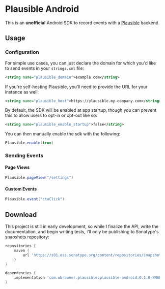 # Plausible Android

This is an **unofficial** Android SDK to record events with a [Plausible] backend.

## Usage

### Configuration

For simple use cases, you can just declare the domain for which you'd like to send events in your `strings.xml` file:

```xml
<string name="plausible_domain">example.com</string>
```

If you're self-hosting Plausible, you'll need to provide the URL for your instance as well:

```xml
<string name="plausible_host">https://plausible.my-company.com</string>
```

By default, the SDK will be enabled at app startup, though you can prevent this to allow users to
opt-in or opt-out like so:

```xml
<string name="plausible_enable_startup">false</string>
```

You can then manually enable the sdk with the following:

```java
Plausible.enable(true)
```

### Sending Events

#### Page Views

```java
Plausible.pageView("/settings")
```

#### Custom Events

```java
Plausible.event("ctaClick")
```

## Download

This project is still in early development, so while I finalize the API, write the documentation,
and begin writing tests, I'll only be publishing to Sonatype's snapshots repository: 

```groovy
repositories {
    maven {
        url 'https://s01.oss.sonatype.org/content/repositories/snapshots/'
    }
}

dependencies {
    implementation 'com.wbrawner.plausible:plausible-android:0.1.0-SNAPSHOT'
}
```

[Plausible]: https://plausible.io